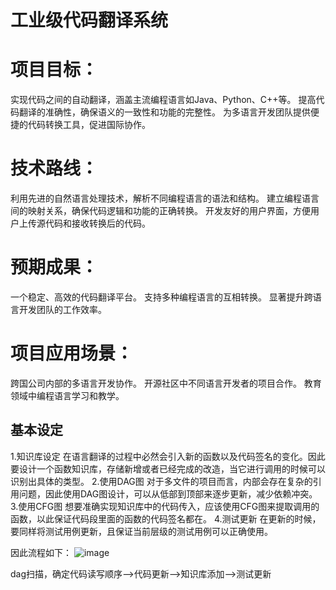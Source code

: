 # 工业级代码翻译系统

# 项目目标：

实现代码之间的自动翻译，涵盖主流编程语言如Java、Python、C++等。
提高代码翻译的准确性，确保语义的一致性和功能的完整性。
为多语言开发团队提供便捷的代码转换工具，促进国际协作。
# 技术路线：

利用先进的自然语言处理技术，解析不同编程语言的语法和结构。
建立编程语言间的映射关系，确保代码逻辑和功能的正确转换。
开发友好的用户界面，方便用户上传源代码和接收转换后的代码。
# 预期成果：

一个稳定、高效的代码翻译平台。
支持多种编程语言的互相转换。
显著提升跨语言开发团队的工作效率。
# 项目应用场景：

跨国公司内部的多语言开发协作。
开源社区中不同语言开发者的项目合作。
教育领域中编程语言学习和教学。

## 基本设定

1.知识库设定
在语言翻译的过程中必然会引入新的函数以及代码签名的变化。因此要设计一个函数知识库，存储新增或者已经完成的改造，当它进行调用的时候可以识别出具体的类型。
2.使用DAG图
对于多文件的项目而言，内部会存在复杂的引用问题，因此使用DAG图设计，可以从低部到顶部来逐步更新，减少依赖冲突。
3.使用CFG图
想要准确实现知识库中的代码传入，应该使用CFG图来提取调用的函数，以此保证代码段里面的函数的代码签名都在。
4.测试更新
在更新的时候，要同样将测试用例更新，且保证当前层级的测试用例可以正确使用。

因此流程如下：
![image](https://github.com/kexinoh/ai-code-translator-for-project/assets/91727108/589d04da-bd01-4a03-adba-6ed38dd81aea)

 dag扫描，确定代码读写顺序-->代码更新-->知识库添加-->测试更新
